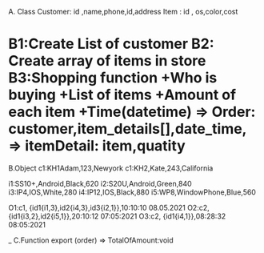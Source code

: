 A. Class 
Customer: id ,name,phone,id,address
Item  : id , os,color,cost

B1:Create List of customer
B2: Create array of items in store
B3:Shopping function
+Who is buying
+List of items
+Amount of each item 
+Time(datetime)
=> Order: customer,item_details[],date_time,
=> itemDetail: item,quatity
========================
B.Object
c1:KH1Adam,123,Newyork
c1:KH2,Kate,243,California

i1:SS10+,Android,Black,620
i2:S20U,Android,Green,840
i3:IP4,IOS,White,280
i4:IP12,IOS,Black,880
i5:WP8,WindowPhone,Blue,560

O1:c1, {id1{i1,3},id2{i4,3},id3{i2,1}},10:10:10 08.05.2021
O2:c2, {id1{i3,2},id2{i5,1}},20:10:12 07:05:2021
O3:c2, {id1{i4,1}},08:28:32 08:05:2021

_
C.Function export (order) => TotalOfAmount:void